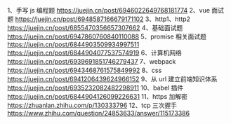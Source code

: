 1、手写 js 编程题
https://juejin.cn/post/6946022649768181774
2、vue 面试题
https://juejin.cn/post/6948587166679171102
3、http1、http2
https://juejin.cn/post/6855470356657307662
4、基础面试题
https://juejin.cn/post/6947860760840110088
5、promise 相关面试题
https://juejin.cn/post/6844903509934997511
https://juejin.cn/post/6844904077537574919
6、计算机网络
https://juejin.cn/post/6939691851746279437
7、webpack
https://juejin.cn/post/6943468761575849992
8、css
https://juejin.cn/post/6941206439624966152
9、从 url 建立前端知识体系
https://juejin.cn/post/6935232082482298911
10、babel 插件
https://juejin.cn/post/6844904126099226631
11、https 加解密
https://zhuanlan.zhihu.com/p/130333796
12、tcp 三次握手
https://www.zhihu.com/question/24853633/answer/115173386